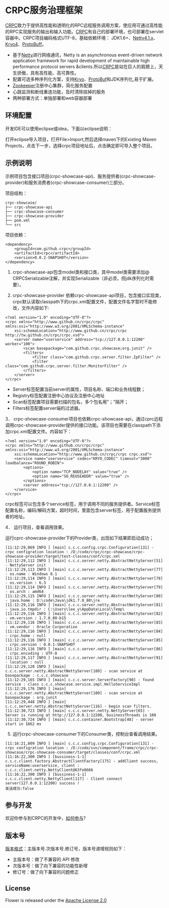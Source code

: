 # CRPC服务治理框架

[CRPC](http://www.github.com/leeyazhou)致力于提供高性能和透明化的RPC远程服务调用方案，使应用可通过高性能的RPC实现服务的输出和输入功能。[CRPC](http://www.github.cn/)有自己的部署环境，也可部署在servlet容器中。CRPC项目编码格式UTF-8，基础依赖环境： JDK1.6+、[Netty4.1.x](http://netty.io/)、[Kryo4](https://github.com/EsotericSoftware/kryo)、[ProtoBuff](https://github.com/google/protobuf/)。

* 基于[Netty](http://netty.io/)进行网络通讯，Netty is an asynchronous event-driven network application framework for rapid development of maintainable high performance protocol servers &amp;clients.所以[CRPC](http://www.github.cn/)是站在巨人的肩膀上，天生骄傲，具有高性能、高可靠性。
* 配置可选多种序列化方案，支持[Kryo](https://github.com/EsotericSoftware/kryo)、[ProtoBuf](https://github.com/google/protobuf/)和JDK序列化,易于扩展。
* [Zookeeper](https://zookeeper.apache.org/)注册中心集群，简化服务配置
* 心跳监测和断线重连功能，及时清除挂掉的服务
* 两种部署方式：单独部署和web容器部署

## 环境配置

开发IDE可以使用eclipse或idea，下面以eclipse说明：

打开eclipse导入项目，打开File&gt;Import,然后选择maven下的Existing Maven Projects，点击下一步，选择crpc项目地址后，点击确定即可导入整个项目。

## 示例说明

示例项目包含接口项目(crpc-showcase-api)、服务提供者(crpc-showcase-provider)和服务消费者(crpc-showcase-consumer)三部分。

项目结构：
```
crpc-showcase/
├── crpc-showcase-api
├── crpc-showcase-consumer
├── crpc-showcase-provider
├── pom.xml
└── src
```

项目依赖：

```
<dependency>
    <groupId>com.github.crpc</groupId>
    <artifactId>crpc</artifactId>
    <version>0.0.2-SNAPSHOT</version>
</dependency>
```


1. crpc-showcase-api包含model类和接口类，其中model类需要添加@ CRPCSerializable注解，并实现Serializable（非必须，但jdk序列化时需要）。

2. crpc-showcase-provider 依赖crpc-showcase-api项目，包含接口实现类，crpc默认读取classpath下的crpc.xml配置文件，配置文件名字暂时不能修改，文件内容如下:

```
<?xml version="1.0" encoding="UTF-8"?>
<crpc xmlns="http://www.github.cn/crpc/crpc" xmlns:xsi="http://www.w3.org/2001/XMLSchema-instance"
    xsi:schemaLocation="http://www.github.cn/crpc/crpc http://tw.github.cn/crpc/crpc.xsd">
    <server name="userservice" address="tcp://127.0.0.1:12200" worker="100">
        <scan basepackage="com.github.crpc.showcase;org.junit" />
        <filters>
            <filter class="com.github.crpc.server.filter.IpFilter" />
            <filter class="com.github.crpc.server.filter.MonitorFilter" />
        </filters>
    </server>
</crpc>
```


* Server标签配置当前server的属性，项目名称、端口和业务线程数；
* Registry标签配置注册中心协议及注册中心地址
* Scan标签配置项目需要扫描的包名，多个包名用&quot;；&quot;隔开；
* Filters标签配置server端的过滤器。

3． crpc-showcase-consumer项目也依赖crpc-showcase-api，通过cprc远程调用crpc-showcase-provider提供的接口功能。该项目也需要在classpath下添加crpc.xml配置文件。内容如下：

```
<?xml version="1.0" encoding="UTF-8"?>
<crpc xmlns="http://www.github.cn/crpc/crpc" xmlns:xsi="http://www.w3.org/2001/XMLSchema-instance"
    xsi:schemaLocation="http://www.github.cn/crpc/crpc crpc.xsd">
    <service name="userservice" codec="KRYO_CODEC" timeout="3000" loadbalance="ROUND_ROBIN">
        <options>
            <option name="TCP_NODELAY" value="true" />
            <option name="SO_REUSEADDR" value="true" />
        </options>
        <server address="tcp://127.0.0.1:12200" />
    </service>
</crpc>
```


crpc标签可以包含多个service标签，用于调用不同的服务提供者。Service标签配置名称，编码/解码方案，超时时间，里面包含server标签，用于配置服务提供者的地址。

4． 运行项目，查看调用效果。

运行cprc-showcase-provider下的Provider类，出现如下结果即启动成功；

```
[11:12:29,069 INFO ] [main] c.c.c.config.crpc.Configuration[131] - crpc configration location : /D:/code/crpc/crpc-showcase/crpc-showcase-provider/target/test-classes/conf/crpc.xml
[11:12:29,112 INFO ] [main] c.c.c.server.netty.AbstractNettyServer[51] - NettyServer init
[11:12:29,113 INFO ] [main] c.c.c.server.netty.AbstractNettyServer[77] - os.name : Windows 8.1
[11:12:29,114 INFO ] [main] c.c.c.server.netty.AbstractNettyServer[78] - os.version : 6.3
[11:12:29,114 INFO ] [main] c.c.c.server.netty.AbstractNettyServer[79] - os.arch : amd64
[11:12:29,115 INFO ] [main] c.c.c.server.netty.AbstractNettyServer[80] - java.home : D:\code\Java\jdk1.7.0_80\jre
[11:12:29,116 INFO ] [main] c.c.c.server.netty.AbstractNettyServer[81] - java.io.tmpdir : C:\Users\lee_y\AppData\Local\Temp\
[11:12:29,116 INFO ] [main] c.c.c.server.netty.AbstractNettyServer[82] - vm.version : 1.7.0_80-b15
[11:12:29,116 INFO ] [main] c.c.c.server.netty.AbstractNettyServer[83] - vm.vendor : Oracle Corporation
[11:12:29,116 INFO ] [main] c.c.c.server.netty.AbstractNettyServer[84] - crpc.home : null
[11:12:29,116 INFO ] [main] c.c.c.server.netty.AbstractNettyServer[85] - crpc.version : 0.0.1-SNAPSHOT
[11:12:29,116 INFO ] [main] c.c.c.server.netty.AbstractNettyServer[86] - crpc.encoding : UTF-8
[11:12:29,117 INFO ] [main] c.c.c.server.netty.AbstractNettyServer[91] - location : null
[11:12:29,120 INFO ] [main] c.c.c.server.netty.AbstractNettyServer[100] - scan service at basepackage : c.c.c.showcase
[11:12:29,165 INFO ] [main] c.c.c.server.ServerFactory[90] - found service : class c.c.c.showcase.service.impl.HelloServiceImpl
[11:12:29,176 INFO ] [main] c.c.c.server.netty.AbstractNettyServer[100] - scan service at basepackage : org.junit
[11:12:29,448 INFO ] [main] c.c.c.server.netty.AbstractNettyServer[116] - begin scan filters.
[11:12:30,723 INFO ] [main] c.c.c.server.netty.NettyServer[65] - Server is running at http://127.0.0.1:12200, businessThreads is 100
[11:12:30,724 INFO ] [main] c.c.c.container.Bootstrap[48] - server start in 1662 ms
```

5. 运行crpc-showcase-consumer下的Consumer类，控制台查看调用结果。

```
[11:16:21,809 INFO ] [main] c.c.c.config.crpc.Configuration[131] - crpc configration location : /D:/code/svn/component/frame/crpc/crpc-showcase/crpc-showcase-consumer/target/classes/conf/crpc.xml
[11:16:22,300 INFO ] [bussiness-1-1] c.c.c.client.factory.AbstractClientFactory[175] - addClient success, serviceName:userservice, client : c.c.c.client.netty.NettyClient@63fe8666
[11:16:22,300 INFO ] [bussiness-1-1] c.c.c.client.netty.NettyClient[117] - Client connect server(127.0.0.1:12200) success ! 
发送成功:false
```
## 参与开发

欢迎你参与到CRPC的开发中，[如何参与](CONTRIBUTING.md)?

## 版本号

[版本格式](https://semver.org/lang/zh-CN/)：主版本号.次版本号.修订号，版本号递增规则如下：

* 主版本号：做了不兼容的 API 修改
* 次版本号：做了向下兼容的功能性新增
* 修订号：做了向下兼容的问题修正

## License

Flower is released under the [Apache License 2.0](https://github.com/leeyazhou/crpc/blob/master/LICENSE.txt)